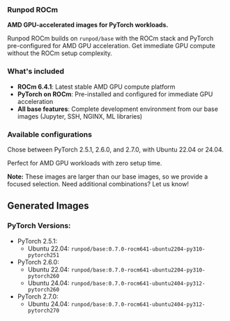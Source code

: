 ### Runpod ROCm

**AMD GPU-accelerated images for PyTorch workloads.**

Runpod ROCm builds on `runpod/base` with the ROCm stack and PyTorch pre-configured for AMD GPU acceleration. Get immediate GPU compute without the ROCm setup complexity.

### What's included
- **ROCm 6.4.1**: Latest stable AMD GPU compute platform
- **PyTorch on ROCm**: Pre-installed and configured for immediate GPU acceleration
- **All base features**: Complete development environment from our base images (Jupyter, SSH, NGINX, ML libraries)

### Available configurations
Chose between PyTorch 2.5.1, 2.6.0, and 2.7.0, with Ubuntu 22.04 or 24.04.

Perfect for AMD GPU workloads with zero setup time.

**Note:** These images are larger than our base images, so we provide a focused selection. Need additional combinations? Let us know!

## Generated Images

<div class="base-images">

### PyTorch Versions:
- PyTorch 2.5.1: 
    - Ubuntu 22.04: `runpod/base:0.7.0-rocm641-ubuntu2204-py310-pytorch251`
- PyTorch 2.6.0: 
    - Ubuntu 22.04: `runpod/base:0.7.0-rocm641-ubuntu2204-py310-pytorch260` 
    - Ubuntu 24.04: `runpod/base:0.7.0-rocm641-ubuntu2404-py312-pytorch260`
- PyTorch 2.7.0: 
    - Ubuntu 24.04: `runpod/base:0.7.0-rocm641-ubuntu2404-py312-pytorch270`
</div>